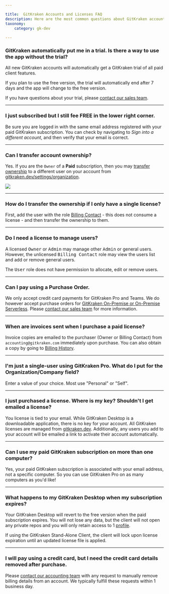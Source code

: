 ```yaml
---

title:  GitKraken Accounts and Licenses FAQ
description: Here are the most common questions about GitKraken accounts and licenses.
taxonomy:
    category: gk-dev
    
---
```


### GitKraken automatically put me in a trial. Is there a way to use the app without the trial?

All new GitKraken accounts will automatically get a GitKraken trial of all paid client features. 

If you plan to use the free version, the trial will automatically end after 7 days and the app will change to the free version.

If you have questions about your trial, please [contact our sales team](https://www.gitkraken.com/sales-inquiries).

***

### I just subscribed but I still fee FREE in the lower right corner.

Be sure you are logged in with the same email address registered with your paid GitKraken subscription. You can check by navigating to <em class='context-menu'><i class="fa fa-bars"> </i>  <i class='fa fa-caret-right'></i> Sign into a different account</em>, and then verify that your email is correct.

***

### Can I transfer account ownership?

Yes. If you are the `Owner` of a <strong>Paid</strong> subscription, then you may [transfer ownership](/gk-dev/gk-dev-organization/#transfer-ownership) to a different user on your account from [gitkraken.dev/settings/organization](https://gitkraken.dev/settings/?source=help_center&product=gitkraken_dot_dev).

<img src="/wp-content/uploads/gk-dev-transfer-owner.gif" class="img-responsive center img-bordered">

***

### How do I transfer the ownership if I only have a single license?

First, add the user with the role [Billing Contact](/gk-dev/gk-dev-organization/#roles) - this does not consume a license - and then transfer the ownership to them.

***

### Do I need a license to manage users?

A licensed <kbd>Owner</kbd> or <kbd>Admin</kbd> may manage other <kbd>Admin</kbd> or general users. However, the unlicensed <kbd>Billing Contact</kbd> role may view the users list and add or remove general users.

The <kbd>User</kbd> role does not have permission to allocate, edit or remove users. 

***

### Can I pay using a Purchase Order.

We only accept credit card payments for GitKraken Pro and Teams. We do however accept purchase orders for [GitKraken On-Premise or On-Premise Serverless](https://gitkraken.com/pricing). Please [contact our sales team](https://www.gitkraken.com/sales-inquiries) for more information.

***

### When are invoices sent when I purchase a paid license?

Invoice copies are emailed to the purchaser (Owner or Billing Contact) from `accounting@gitkraken.com` immediately upon purchase. You can also obtain a copy by going to [Billing History](https://gitkraken.dev/subscription/history?source=help_center&product=gitkraken_dot_dev).

***

### I'm just a single-user using GitKraken Pro. What do I put for the Organization/Company field?

Enter a value of your choice. Most use "Personal" or "Self". 

***

### I just purchased a license. Where is my key? Shouldn't I get emailed a license?

You license is tied to your email. While GitKraken Desktop is a downloadable application, there is no key for your account. All GitKraken licenses are managed from [gitkraken.dev](https://gitkraken.dev/?source=help_center&product=gitkraken_dot_dev). Additionally, any users you add to your account will be emailed a link to activate their account automatically.

***

### Can I use my paid GitKraken subscription on more than one computer?

Yes, your paid GitKraken subscription is associated with your email address, not a specific computer. So you can use GitKraken Pro on as many computers as you'd like!

***

### What happens to my GitKraken Desktop when my subscription expires?

Your GitKraken Desktop will revert to the free version when the paid subscription expires. You will not lose any data, but the client will not open any private repos and you will only retain access to 1 [profile](/gitkraken-desktop/profiles/).

If using the GitKraken Stand-Alone Client, the client will lock upon license expiration until an updated license file is applied. 

***

### I will pay using a credit card, but I need the credit card details removed after purchase.

Please [contact our accounting team](https://www.gitkraken.com/billing-issues?source=help_center&product=gitkraken_dot_dev) with any request to manually remove billing details from an account. We typically fulfill these requests within 1 business day.
